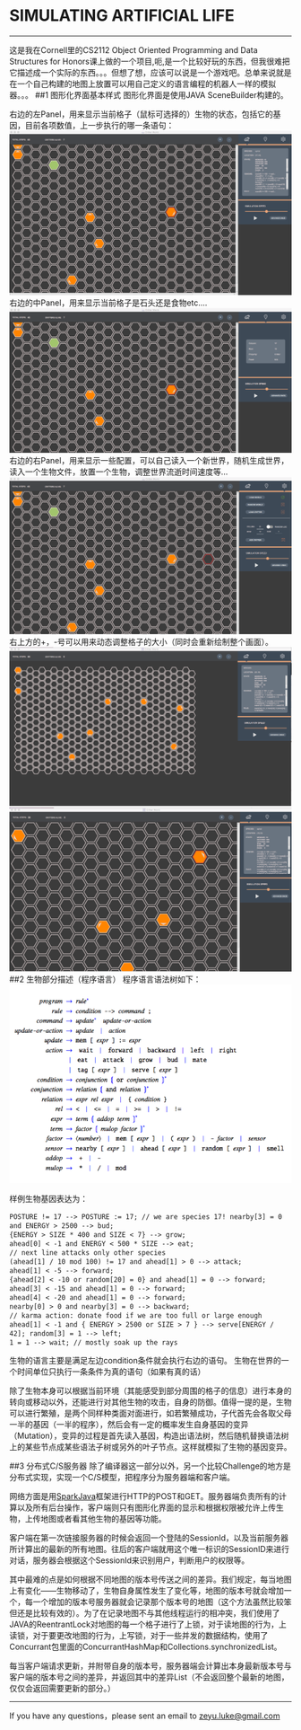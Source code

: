 # SIMULATING ARTIFICIAL LIFE



------

这是我在Cornell里的CS2112 Object Oriented Programming and Data Structures for Honors课上做的一个项目,呃,是一个比较好玩的东西，但我很难把它描述成一个实际的东西。。。但想了想，应该可以说是一个游戏吧。总单来说就是在一个自己构建的地图上放置可以用自己定义的语言编程的机器人一样的模拟器。。。
##1 图形化界面基本样式
图形化界面是使用JAVA SceneBuilder构建的。

右边的左Panel，用来显示当前格子（鼠标可选择的）生物的状态，包括它的基因，目前各项数值，上一步执行的哪一条语句：
![1](https://github.com/lzyLuke/SIMULATING-ARTIFICIAL-LIFE/blob/master/pics/1.png)
右边的中Panel，用来显示当前格子是石头还是食物etc....
![2](https://github.com/lzyLuke/SIMULATING-ARTIFICIAL-LIFE/blob/master/pics/2.png)
右边的右Panel，用来显示一些配置，可以自己读入一个新世界，随机生成世界，读入一个生物文件，放置一个生物，调整世界流逝时间速度等...
![3](https://github.com/lzyLuke/SIMULATING-ARTIFICIAL-LIFE/blob/master/pics/3.png)
右上方的+，-号可以用来动态调整格子的大小（同时会重新绘制整个画面）。
![4](https://github.com/lzyLuke/SIMULATING-ARTIFICIAL-LIFE/blob/master/pics/4.png)
![5](https://github.com/lzyLuke/SIMULATING-ARTIFICIAL-LIFE/blob/master/pics/5.png)
##2 生物部分描述（程序语言）
程序语言语法树如下：
![syntaxTree](https://github.com/lzyLuke/SIMULATING-ARTIFICIAL-LIFE/blob/master/pics/syntaxTree.png)





样例生物基因表达为：
```
POSTURE != 17 --> POSTURE := 17; // we are species 17! nearby[3] = 0 and ENERGY > 2500 --> bud;
{ENERGY > SIZE * 400 and SIZE < 7} --> grow;
ahead[0] < -1 and ENERGY < 500 * SIZE --> eat;
// next line attacks only other species
(ahead[1] / 10 mod 100) != 17 and ahead[1] > 0 --> attack;
ahead[1] < -5 --> forward;
{ahead[2] < -10 or random[20] = 0} and ahead[1] = 0 --> forward;
ahead[3] < -15 and ahead[1] = 0 --> forward;
ahead[4] < -20 and ahead[1] = 0 --> forward;
nearby[0] > 0 and nearby[3] = 0 --> backward;
// karma action: donate food if we are too full or large enough ahead[1] < -1 and { ENERGY > 2500 or SIZE > 7 } --> serve[ENERGY / 42]; random[3] = 1 --> left;
1 = 1 --> wait; // mostly soak up the rays
```



生物的语言主要是满足左边condition条件就会执行右边的语句。
生物在世界的一个时间单位只执行一条条件为真的语句（如果有真的话）


除了生物本身可以根据当前环境（其能感受到部分周围的格子的信息）进行本身的转向或移动以外，还能进行对其他生物的攻击，自身的防御。值得一提的是，生物可以进行繁殖，是两个同样种类面对面进行，如若繁殖成功，子代首先会各取父母一半的基因（一半的程序），然后会有一定的概率发生自身基因的变异（Mutation），变异的过程是首先读入基因，构造出语法树，然后随机替换语法树上的某些节点成某些语法子树或另外的叶子节点。这样就模拟了生物的基因变异。


##3 分布式C/S服务器
除了编译器这一部分以外，另一个比较Challenge的地方是分布式实现，实现一个C/S模型，把程序分为服务器端和客户端。

网络方面是用[SparkJava](http://sparkjava.com/"SparkJava")框架进行HTTP的POST和GET。服务器端负责所有的计算以及所有后台操作，客户端则只有图形化界面的显示和根据权限被允许上传生物，上传地图或者看其他生物的基因等功能。

客户端在第一次链接服务器的时候会返回一个登陆的SessionId，以及当前服务器所计算出的最新的所有地图。往后的客户端就用这个唯一标识的SessionID来进行对话，服务器会根据这个SessionId来识别用户，判断用户的权限等。

其中最难的点是如何根据不同地图的版本号传送之间的差异。我们规定，每当地图上有变化——生物移动了，生物自身属性发生了变化等，地图的版本号就会增加一个，每一个增加的版本号服务器就会记录那个版本号的地图（这个方法虽然比较笨但还是比较有效的）。为了在记录地图不与其他线程运行的相冲突，我们使用了JAVA的ReentrantLock对地图的每一个格子进行了上锁，对于读地图的行为，上读锁，对于要更改地图的行为，上写锁，对于一些并发的数据结构，使用了Concurrant包里面的ConcurrantHashMap和Collections.synchronizedList。

每当客户端请求更新，并附带自身的版本号，服务器端会计算出本身最新版本号与客户端的版本号之间的差异，并返回其中的差异List（不会返回整个最新的地图，仅仅会返回需要更新的部分。）


------

If you have any questions，please sent an email to zeyu.luke@gmail.com